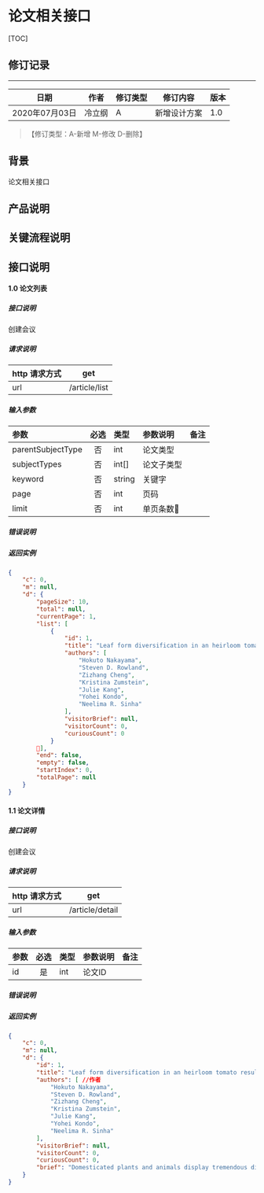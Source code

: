 # 论文相关接口

[TOC]
## 修订记录
----
日期 | 作者 | 修订类型 | 修订内容 | 版本|
---- | ---- | ---- | ---- | ---- |
2020年07月03日|冷立纲|A|新增设计方案|1.0|

> 【修订类型：A-新增  M-修改 D-删除】

## 背景

论文相关接口

## 产品说明



## 关键流程说明

## 接口说明



#### 1.0 论文列表

##### 接口说明

创建会议

##### 请求说明

| http 请求方式          |get             |
|:------------- |:---------------:|
| url      |/article/list |

#####  输入参数

| 参数          |必选             | 类型       | 参数说明        | 备注          |
|:-------------|:---------------:|:-------------|:-------------|:-------------|
| parentSubjectType      | 否| int  |  论文类型 |    |
| subjectTypes      | 否| int[]  |  论文子类型 |    |
| keyword      | 否| string  |  关键字 |    |
| page      | 否| int  |  页码 |    |
| limit      | 否| int  |  单页条数 |    |


#####  错误说明





#####  返回实例
```json
{
    "c": 0,
    "m": null,
    "d": {
        "pageSize": 10,
        "total": null,
        "currentPage": 1,
        "list": [
            {
                "id": 1,
                "title": "Leaf form diversification in an heirloom tomato results from alterations in two different HOMEOBOX genes",
                "authors": [
                    "Hokuto Nakayama",
                    "Steven D. Rowland",
                    "Zizhang Cheng",
                    "Kristina Zumstein",
                    "Julie Kang",
                    "Yohei Kondo",
                    "Neelima R. Sinha"
                ],
                "visitorBrief": null,
                "visitorCount": 0,
                "curiousCount": 0
            }
        ],
        "end": false,
        "empty": false,
        "startIndex": 0,
        "totalPage": null
    }
}

```


#### 1.1 论文详情

##### 接口说明

创建会议

##### 请求说明

| http 请求方式          |get             |
|:------------- |:---------------:|
| url      |/article/detail |

#####  输入参数

| 参数          |必选             | 类型       | 参数说明        | 备注          |
|:-------------|:---------------:|:-------------|:-------------|:-------------|
| id      | 是 | int  |  论文ID |    |


#####  错误说明





#####  返回实例
```json
{
    "c": 0,
    "m": null,
    "d": {
        "id": 1,
        "title": "Leaf form diversification in an heirloom tomato results from alterations in two different HOMEOBOX genes",
        "authors": [ //作者
            "Hokuto Nakayama",
            "Steven D. Rowland",
            "Zizhang Cheng",
            "Kristina Zumstein",
            "Julie Kang",
            "Yohei Kondo",
            "Neelima R. Sinha"
        ],
        "visitorBrief": null,
        "visitorCount": 0,
        "curiousCount": 0,
        "brief": "Domesticated plants and animals display tremendous diversity in various phenotypic traits and often this diversity is seen within the same species. Tomato (Solanum lycopersicum; Solanaceae) cultivars show wide variation in leaf morphology, but the influence of breeding efforts in sculpting this diversity is not known. Here, we demonstrate that a single nucleotide deletion in the homeobox motif of BIPINNATA, which is a BEL-LIKE HOMEODOMAIN gene, led to a highly complex leaf phenotype in an heirloom tomato, Silvery Fir Tree (SiFT). Additionally, a comparative gene network analysis revealed that reduced expression of the ortholog of WUSCHEL RELATED HOMEOBOX 1 is also important for the narrow leaflet phenotype seen in SiFT. Phylogenetic and comparative genome analysis using whole-genome sequencing data suggests that the bip mutation in SiFT is likely a de novo mutation, instead of standing genetic variation. These results provide new insights into natural variation in phenotypic traits introduced into crops during improvement processes after domestication."
    }
}

```



